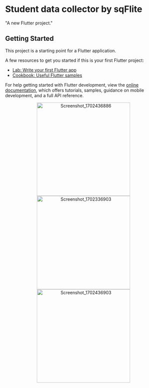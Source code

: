 # Student data collector by sqFlite

"A new Flutter project."

## Getting Started

This project is a starting point for a Flutter application.

A few resources to get you started if this is your first Flutter project:

- [Lab: Write your first Flutter app](https://docs.flutter.dev/get-started/codelab)
- [Cookbook: Useful Flutter samples](https://docs.flutter.dev/cookbook)

For help getting started with Flutter development, view the
[online documentation](https://docs.flutter.dev/), which offers tutorials,
samples, guidance on mobile development, and a full API reference.
<p align="center">
  <img src="https://github.com/adhilfouzi/students_data_collector/assets/141894607/e13e705f-9c10-4c17-b825-82dd899f0234" width="300" alt="Screenshot_1702436886">
  <img src="https://github.com/adhilfouzi/students_data_collector/assets/141894607/76e68ae4-6dd9-4917-87aa-0a389c2a29a3" width="300" alt="Screenshot_1702336903">
  <img src="https://github.com/adhilfouzi/students_data_collector/assets/141894607/35bd2857-e26e-4d43-9ffa-8e94344e2400" width="300" alt="Screenshot_1702436903">
</p>
